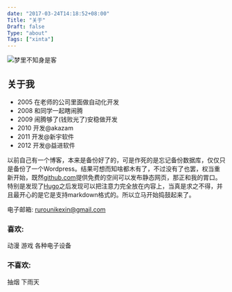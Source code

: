 ```yaml
---
date: "2017-03-24T14:18:52+08:00"
Title: "关于"
Draft: false
Type: "about"
Tags: ["xinta"]
---
```


![梦里不知身是客](http://onm4sjyr8.bkt.clouddn.com/20120609_182219.jpg?imageslim)

## 关于我

- 2005 在老师的公司里面做自动化开发
- 2008 和同学一起瞎闹腾
- 2009 闹腾够了(钱败光了)安稳做开发
- 2010 开发@akazam
- 2011 开发@新宇软件
- 2012 开发@益进软件

以前自己有一个博客，本来是备份好了的，可是作死的是忘记备份数据库，仅仅只是备份了一个Wordpress。结果可想而知啥都木有了，不过没有了也罢，权当重新开始，既然[github.com](https://www.github.com)提供免费的空间可以发布静态网页，那正和我的胃口。特别是发现了[Hugo](https://hugo.spf13.com)之后发现可以把注意力完全放在内容上，当真是求之不得，并且最开心的是它是支持markdown格式的。所以立马开始捣鼓起来了。

电子邮箱: rurounikexin@gmail.com

### 喜欢:

动漫 游戏 各种电子设备 



### 不喜欢:

抽烟 下雨天